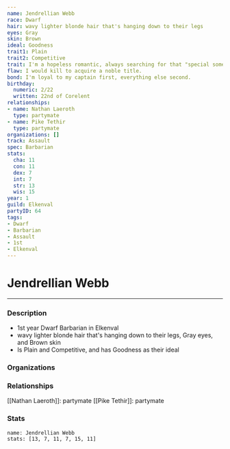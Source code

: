 ```yaml
---
name: Jendrellian Webb
race: Dwarf
hair: wavy lighter blonde hair that's hanging down to their legs
eyes: Gray
skin: Brown
ideal: Goodness
trait1: Plain
trait2: Competitive
trait: I'm a hopeless romantic, always searching for that "special someone."
flaw: I would kill to acquire a noble title.
bond: I'm loyal to my captain first, everything else second.
birthday:
  numeric: 2/22
  written: 22nd of Corelent
relationships:
- name: Nathan Laeroth
  type: partymate
- name: Pike Tethir
  type: partymate
organizations: []
track: Assault
spec: Barbarian
stats:
  cha: 11
  con: 11
  dex: 7
  int: 7
  str: 13
  wis: 15
year: 1
guild: Elkenval
partyID: 64
tags:
- Dwarf
- Barbarian
- Assault
- 1st
- Elkenval
---
```

# Jendrellian Webb
---
### Description
- 1st year Dwarf Barbarian in Elkenval
- wavy lighter blonde hair that's hanging down to their legs, Gray eyes, and Brown skin
- Is Plain and Competitive, and has Goodness as their ideal

### Organizations
### Relationships
[[Nathan Laeroth]]: partymate
[[Pike Tethir]]: partymate
### Stats
```statblock
name: Jendrellian Webb
stats: [13, 7, 11, 7, 15, 11]
```